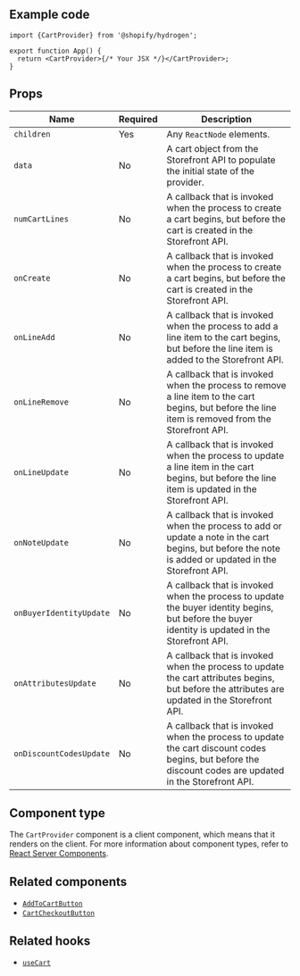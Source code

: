<!-- This file is generated from source code in the Shopify/hydrogen repo. Edit the files in /packages/hydrogen/src/components/CartProvider and run 'yarn generate-docs' at the root of this repo. For more information, refer to https://github.com/Shopify/shopify-dev/blob/main/content/internal/operations/hydrogen-reference-docs.md. -->

## Example code

```tsx
import {CartProvider} from '@shopify/hydrogen';

export function App() {
  return <CartProvider>{/* Your JSX */}</CartProvider>;
}
```

## Props

| Name                    | Required | Description                                                                                                                                            |
| ----------------------- | -------- | ------------------------------------------------------------------------------------------------------------------------------------------------------ |
| `children`              | Yes      | Any `ReactNode` elements.                                                                                                                              |
| `data`                  | No       | A cart object from the Storefront API to populate the initial state of the provider.                                                                   |
| `numCartLines`          | No       | A callback that is invoked when the process to create a cart begins, but before the cart is created in the Storefront API.                             |
| `onCreate`              | No       | A callback that is invoked when the process to create a cart begins, but before the cart is created in the Storefront API.                             |
| `onLineAdd`             | No       | A callback that is invoked when the process to add a line item to the cart begins, but before the line item is added to the Storefront API.            |
| `onLineRemove`          | No       | A callback that is invoked when the process to remove a line item to the cart begins, but before the line item is removed from the Storefront API.     |
| `onLineUpdate`          | No       | A callback that is invoked when the process to update a line item in the cart begins, but before the line item is updated in the Storefront API.       |
| `onNoteUpdate`          | No       | A callback that is invoked when the process to add or update a note in the cart begins, but before the note is added or updated in the Storefront API. |
| `onBuyerIdentityUpdate` | No       | A callback that is invoked when the process to update the buyer identity begins, but before the buyer identity is updated in the Storefront API.       |
| `onAttributesUpdate`    | No       | A callback that is invoked when the process to update the cart attributes begins, but before the attributes are updated in the Storefront API.         |
| `onDiscountCodesUpdate` | No       | A callback that is invoked when the process to update the cart discount codes begins, but before the discount codes are updated in the Storefront API. |

## Component type

The `CartProvider` component is a client component, which means that it renders on the client. For more information about component types, refer to [React Server Components](/custom-storefronts/hydrogen/framework/react-server-components).

## Related components

- [`AddToCartButton`](/api/hydrogen/components/cart/addtocartbutton)
- [`CartCheckoutButton`](/api/hydrogen/components/cart/cartcheckoutbutton)

## Related hooks

- [`useCart`](/api/hydrogen/hooks/cart/usecart)
